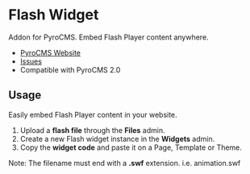 # Flash Widget
  
  Addon for PyroCMS. Embed Flash Player content anywhere. 

* [PyroCMS Website](http://pyrocms.com/)
* [Issues](https://github.com/obrignoni/flash/issues)
* Compatible with PyroCMS 2.0

## Usage
  
Easily embed Flash Player content in your website.

1. Upload a **flash file** through the **Files** admin.
2. Create a new Flash widget instance in the **Widgets** admin.
3. Copy the **widget code** and paste it on a Page, Template or Theme.


Note: The filename must end with a **.swf** extension. i.e. animation.swf